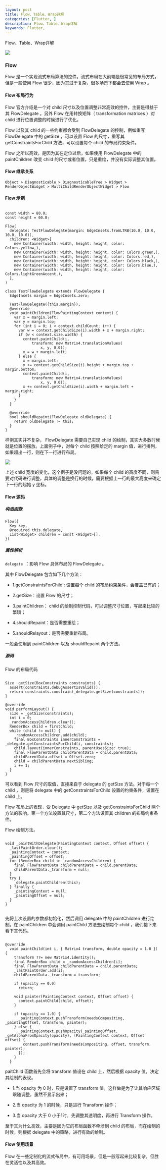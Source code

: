 ```yaml
---
layout: post
title: Flow、Table、Wrap详解
categories: [Flutter, ]
description: Flow、Table、Wrap详解
keywords: Flutter, 
---
```


Flow、Table、Wrap详解


![](/images/posts/flutter/2018-09-30-00.jpeg)


### Flow

Flow 是一个实现流式布局算法的控件。流式布局在大前端是很常见的布局方式，但是一般使用 Flow 很少，因为其过于复杂，很多场景下都会去使用 Wrap 。

#### Flow 布局行为

 Flow 官方介绍是一个对 child 尺寸以及位置调整非常高效的控件，主要是得益于其 FlowDelegate 。另外 Flow 在用转换矩阵（ transformation matrices ）对 child 进行位置调整的时候进行了优化。

 Flow 以及其 child 的一些约束都会受到 FlowDelegate 的控制，例如重写 FlowDelegate 中的 getSize ，可以设置 Flow  的尺寸，重写其 getConstraintsForChild 方法，可以设置每个 child 的布局约束条件。

Flow 之所以高效，是因为其在定位过后，如果使用 FlowDelegate 中的 paintChildren 改变 child 的尺寸或者位置，只是重绘，并没有实际调整其位置。


#### Flow 继承关系

```
Object > Diagnosticable > DiagnosticableTree > Widget > RenderObjectWidget > MultiChildRenderObjectWidget > Flow

```

#### Flow 示例

```

const width = 80.0;
const height = 60.0;

Flow(
  delegate: TestFlowDelegate(margin: EdgeInsets.fromLTRB(10.0, 10.0, 10.0, 10.0)),
  children: <Widget>[
    new Container(width: width, height: height, color: Colors.yellow,),
    new Container(width: width, height: height, color: Colors.green,),
    new Container(width: width, height: height, color: Colors.red,),
    new Container(width: width, height: height, color: Colors.black,),
    new Container(width: width, height: height, color: Colors.blue,),
    new Container(width: width, height: height, color: Colors.lightGreenAccent,),
  ],
)

class TestFlowDelegate extends FlowDelegate {
  EdgeInsets margin = EdgeInsets.zero;

  TestFlowDelegate({this.margin});
  @override
  void paintChildren(FlowPaintingContext context) {
    var x = margin.left;
    var y = margin.top;
    for (int i = 0; i < context.childCount; i++) {
      var w = context.getChildSize(i).width + x + margin.right;
      if (w < context.size.width) {
        context.paintChild(i,
            transform: new Matrix4.translationValues(
                x, y, 0.0));
        x = w + margin.left;
      } else {
        x = margin.left;
        y += context.getChildSize(i).height + margin.top + margin.bottom;
        context.paintChild(i,
            transform: new Matrix4.translationValues(
                x, y, 0.0));
        x += context.getChildSize(i).width + margin.left + margin.right;
      }
    }
  }

  @override
  bool shouldRepaint(FlowDelegate oldDelegate) {
    return oldDelegate != this;
  }
}

```

样例其实并不复杂， FlowDelegate 需要自己实现 child 的绘制，其实大多数时候就是位置的摆放。上面例子中，对每个 child 按照给定的 margin 值，进行排列，如果超出一行，则在下一行进行布局。

![](/images/posts/flutter/2018-10-11-01.png)


上述 child 宽度的变化，这个例子是没问题的，如果每个 child 的高度不同，则需要对代码进行调整，具体的调整是换行的时候，需要根据上一行的最大高度来确定下一行的起始 y 坐标。

#### Flow 源码

##### 构造函数

```
Flow({
  Key key,
  @required this.delegate,
  List<Widget> children = const <Widget>[],
})

```

##### 属性解析

`delegate `：影响 Flow 具体布局的 FlowDelegate 。

其中 FlowDelegate 包含如下几个方法：

 - 1.getConstraintsForChild : 设置每个 child 的布局约束条件，会覆盖已有的；

 - 2.getSize：设置 Flow 的尺寸；

 - 3.paintChildren： child 的绘制控制代码，可以调整尺寸位置，写起来比较的繁琐；

 - 4.shouldRepaint：是否需要重绘；

 - 5.shouldRelayout：是否需要重新布局。

一般会使用到 paintChildren 以及 shouldRepaint 两个方法。


##### 源码

 Flow 的布局代码

```

Size _getSize(BoxConstraints constraints) {
  assert(constraints.debugAssertIsValid());
  return constraints.constrain(_delegate.getSize(constraints));
}

@override
void performLayout() {
  size = _getSize(constraints);
  int i = 0;
  _randomAccessChildren.clear();
  RenderBox child = firstChild;
  while (child != null) {
    _randomAccessChildren.add(child);
    final BoxConstraints innerConstraints = _delegate.getConstraintsForChild(i, constraints);
    child.layout(innerConstraints, parentUsesSize: true);
    final FlowParentData childParentData = child.parentData;
    childParentData.offset = Offset.zero;
    child = childParentData.nextSibling;
    i += 1;
  }
}

```

可以看到 Flow 尺寸的取值，直接来自于 delegate 的 getSize 方法。对于每一个 child ，则是将 delegate 中的  getConstraintsForChild 设置的约束条件，设置在 child 上。

Flow 布局上的表现，受 Delegate 中 getSize 以及 getConstraintsForChild 两个方法的影响。第一个方法设置其尺寸，第二个方法设置其 children 的布局约束条件。


Flow 绘制方法。

```

void _paintWithDelegate(PaintingContext context, Offset offset) {
  _lastPaintOrder.clear();
  _paintingContext = context;
  _paintingOffset = offset;
  for (RenderBox child in _randomAccessChildren) {
    final FlowParentData childParentData = child.parentData;
    childParentData._transform = null;
  }
  try {
    _delegate.paintChildren(this);
  } finally {
    _paintingContext = null;
    _paintingOffset = null;
  }
}


```

先将上次设置的参数都初始化，然后调用 delegate 中的 paintChildren 进行绘制。在 paintChildren 中会调用 paintChild  方法去绘制每个 child ，我们接下来看下其代码。

```

@override
  void paintChild(int i, { Matrix4 transform, double opacity = 1.0 }) {
    transform ??= new Matrix4.identity();
    final RenderBox child = _randomAccessChildren[i];
    final FlowParentData childParentData = child.parentData;
    _lastPaintOrder.add(i);
    childParentData._transform = transform;
    
    if (opacity == 0.0)
      return;

    void painter(PaintingContext context, Offset offset) {
      context.paintChild(child, offset);
    }
    
    if (opacity == 1.0) {
      _paintingContext.pushTransform(needsCompositing, _paintingOffset, transform, painter);
    } else {
      _paintingContext.pushOpacity(_paintingOffset, _getAlphaFromOpacity(opacity), (PaintingContext context, Offset offset) {
        context.pushTransform(needsCompositing, offset, transform, painter);
      });
    }
  }

```

paitChild 函数首先会将 transform 值设在 child 上，然后根据 opacity 值，决定其绘制的表现。

 - 1.当 opacity 为 0 时，只是设置了 transform 值，这样做是为了让其响应区域跟随调整，虽然不显示出来；

 - 2.当 opacity 为 1 的时候，只是进行 Transform 操作；

 - 3.当 opacity 大于 0 小于1时，先调整其透明度，再进行 Transform 操作。


至于其为什么高效，主要是因为它的布局函数不牵涉到 child 的布局，而在绘制的时候，则根据 delegate 中的策略，进行有效的绘制。

#### Flow 使用场景

Flow 在一些定制化的流式布局中，有可用场景，但是一般写起来比较复杂，但胜在灵活性以及其高效。


